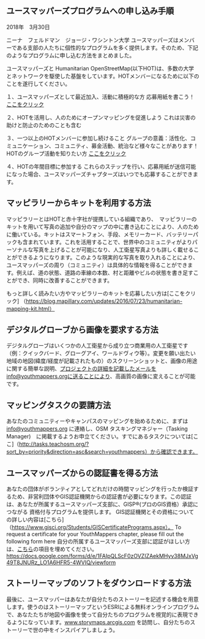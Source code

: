 ## ユースマッパーズプログラムへの申し込み手順
2018年　3月30日

ニーナ　フェルドマン　ジョージ・ワシントン大学
ユースマッパーズはメンバーである支部の人たちに個性的なプログラムを多く提供します。そのため、下記のようなプログラムに申し込む方法をまとめました。

ユースマッパーズと Humanitarian OpenStreetMap(以下HOT)は、多数の大学とネットワークを駆使した基盤をしています。HOTメンバーになるために以下のことを遂行してください。

１、ユースマッパーズとして最近加入、活動に積極的な方
応募用紙を書こう！
[ここをクリック](https://docs.google.com/forms/d/e/1FAIpQLSf6E93w4wNQ3pp5W5cKFaoUIw0mhMYt_UQTDicVgsY8Q0VTYQ/viewform)

２、HOTを活用し、人のためにオープンマッピングを促進しよう
これは災害の助けと防止のためのことも含む

３、一つ以上のHOTメンバーに参加し続けること
グループの意義：活性化、コミュニケーション、コミュニティ、募金活動、統治など様々なことがあります！
HOTのグループ活動を知りたい方
[ここをクリック](https://www.hotosm.org/working-groups)

４、HOTの年間目標に参加する
これらのステップを行い、応募用紙が送信可能になった場合、ユースマッパーズチャプターズはいつでも応募することができます。

## マッピラリーからキットを利用する方法
マッピラリーとはHOTと赤十字社が提携している組織であり、　マッピラリーのキットを用いて写真の追加や自分のマップの中に書き込むことにより、人のために働いている。キットはスマートフォン、手段、メモリーカード、バッテリーパックも含まれています。これを活用することで、世界中のコミュニティがよりパーソナルな写真を上げることが可能になり、人工衛星写真よりも詳しく載せることができるようになります。このような現実的な写真を取り入れることにより、ユースマッパーズの周り（コミュニティ）は具体的な情報を得ることができます。例えば、道の状態、道路の車線の本数、村と距離やビルの状態を書き足すことができ、同時に改善することができます。

もっと詳しく読みたい方やマッピラリーのキットを応募したい方は[ここをクリック]
（https://blog.mapillary.com/updates/2016/07/23/humanitarian-mapping-kit.html）

## デジタルグローブから画像を要求する方法
デジタルグローブはいくつかの人工衛星から成り立つ商業用の人工衛星です（例：クイックバード、グローグアイ、ワールドヴィウ等）。変更を願い出たい地域の地図(緯度/経度が記載されたもの）のスクリーンショットと、画像の用途に関する簡単な説明、プロジェクトの詳細を記載したメールをinfo@youthmappers.orgに送ることにより、高画質の画像に変えることが可能です。
 
## マッピングタスクの要請方法
あなたのコミュニティーやキャンパスのマッピングを始めるために、まずは　info@youthmappers.org に連絡し、OSM タスキングマネジャー（Tasking Manager)　に掲載するようお申立てください。すでにあるタスクについては[ここ]（http://tasks.teachosm.org/?sort_by=priority&direction=asc&search=youthmappers）から確認できます。

## ユースマッパーズからの認証書を得る方法
あなたの団体がボランティアとしてどれだけの時間マッピングを行ったか検証するため、非営利団体やGIS認証機関からの認証書が必要になります。この認証は、あなたが所属するユースマッパーズ支部に、GISP®(プロのGIS資格）承認につながる 資格付与プログラムを提供します。
GIS認証機関とその資格についての詳しい内容は[こちら]（https://www.gisci.org/Students/GISCertificatePrograms.aspx）。
To request a certificate for your YouthMappers chapter, please fill out the following form here
 自分の所属するユースマッパーズ支部に認証がほしい方は、[こちら]()の項目を埋めてください。https://docs.google.com/forms/d/e/1FAIpQLScF0zOVZIZAekMHyv38MJxVg49T8JNURz_LO1A6HFR5-4WVIQ/viewform

## ストーリーマップのソフトをダウンロードする方法
最後に、ユースマッパーはあなたが自分たちのストーリーを記述する機会を用意します。使うのはストーリーマップというESRIによる無料オンラインプログラムで、あなたたちが地図や画像を使って自分たちのプログラムを視覚的に表現できるようになっています。www.storymaps.arcgis.com を訪問し、自分たちのストーリーで世の中をインスパイアしましょう。

